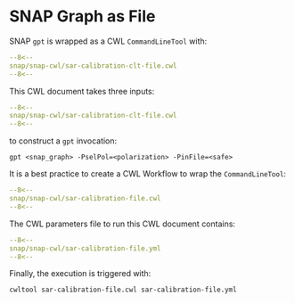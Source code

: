 # SNAP Graph as File

SNAP `gpt` is wrapped as a CWL `CommandLineTool` with:

```yaml
--8<--
snap/snap-cwl/sar-calibration-clt-file.cwl
--8<--
```

This CWL document takes three inputs:

```yaml hl_lines="16-33"
--8<--
snap/snap-cwl/sar-calibration-clt-file.cwl
--8<--
```

to construct a `gpt` invocation: 

```console
gpt <snap_graph> -PselPol=<polarization> -PinFile=<safe>
```

It is a best practice to create a CWL Workflow to wrap the `CommandLineTool`:

```yaml
--8<--
snap/snap-cwl/sar-calibration-file.cwl
--8<--
```

The CWL parameters file to run this CWL document contains:

```yaml
--8<--
snap/snap-cwl/sar-calibration-file.yml
--8<--
```

Finally, the execution is triggered with:

```console
cwltool sar-calibration-file.cwl sar-calibration-file.yml
```
